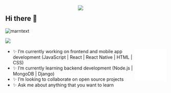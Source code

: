 <img src="https://github-readme-stats.vercel.app/api?username=frcihan&show_icons=true&theme=tokyonight" align='right' width="55%">


## Hi there 👋
<p align="left"> <img src="https://komarev.com/ghpvc/?username=frcihan" alt="marntext" /> </p>

[![](https://img.shields.io/badge/linkedin-%230077B5.svg?&style=for-the-badge&logo=linkedin&logoColor=white)](https://www.linkedin.com/in/muharremkuruoglu/)

<img src="./animation_500_kd7ngokt.gif" alt="react-native" width="20%" height="20%" align="right">

- ✨ I’m currently working on frontend and mobile app development (JavaScript | React | React Native | HTML | CSS)
- ✨ I’m currently learning backend development (Node.js | MongoDB | Django)
- ✨ I’m looking to collaborate on open source projects
- ✨ Ask me about anything that you want to learn
